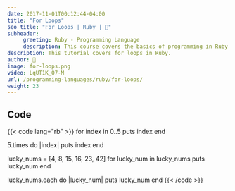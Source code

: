 ```yaml
---
date: 2017-11-01T00:12:44-04:00
title: "For Loops"
seo_title: "For Loops | Ruby | 🦒"
subheader:
     greeting: Ruby - Programming Language
     description: This course covers the basics of programming in Ruby. Work your way through the videos and we'll teach you everything you need to know to start your programming journey!
description: This tutorial covers for loops in Ruby.
author: 🦒
image: for-loops.png
video: LqUT1K_Q7-M
url: /programming-languages/ruby/for-loops/
weight: 23
---
```


## Code

{{< code lang="rb" >}}
for index in 0..5
    puts index
end

5.times do |index|
    puts index
end

lucky_nums = [4, 8, 15, 16, 23, 42]
for lucky_num in lucky_nums
    puts lucky_num
end

lucky_nums.each do |lucky_num|
     puts lucky_num
end
{{< /code >}}